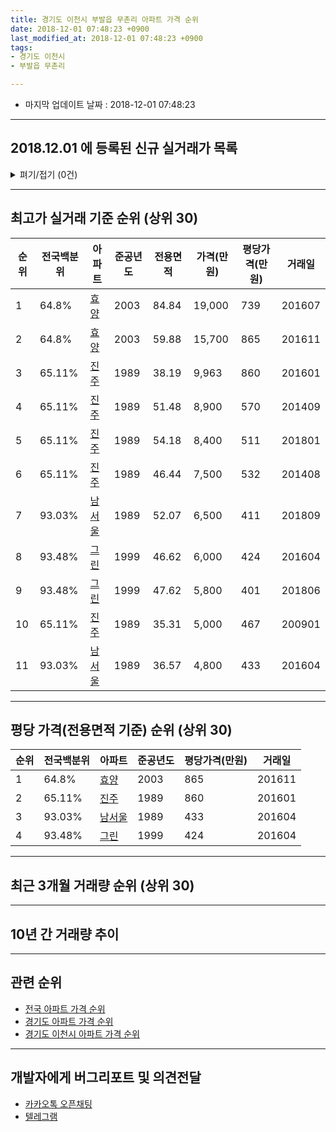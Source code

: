 ```yaml
---
title: 경기도 이천시 부발읍 무촌리 아파트 가격 순위
date: 2018-12-01 07:48:23 +0900
last_modified_at: 2018-12-01 07:48:23 +0900
tags:
- 경기도 이천시
- 부발읍 무촌리

---
```


* 마지막 업데이트 날짜 : 2018-12-01 07:48:23

---

## 2018.12.01 에 등록된 신규 실거래가 목록

<details>
<summary>펴기/접기 (0건)</summary>
<div markdown="1">

|아파트|전국백분위|준공년도|전용면적|가격(만원)|평당가격(만원)|거래일|
|---|---|---|---|---|---|---|
|없음|||||||


</div>
</details>

---

## 최고가 실거래 기준 순위 (상위 30)


|순위|전국백분위|아파트|준공년도|전용면적|가격(만원)|평당가격(만원)|거래일|
|---|---|---|---|---|---|---|---|
|1|64.8%|[효양](https://search.naver.com/search.naver?query=%EA%B2%BD%EA%B8%B0%EB%8F%84+%EC%9D%B4%EC%B2%9C%EC%8B%9C+%EB%B6%80%EB%B0%9C%EC%9D%8D+%EB%AC%B4%EC%B4%8C%EB%A6%AC+%ED%9A%A8%EC%96%91)|2003|84.84|19,000|739|201607|
|2|64.8%|[효양](https://search.naver.com/search.naver?query=%EA%B2%BD%EA%B8%B0%EB%8F%84+%EC%9D%B4%EC%B2%9C%EC%8B%9C+%EB%B6%80%EB%B0%9C%EC%9D%8D+%EB%AC%B4%EC%B4%8C%EB%A6%AC+%ED%9A%A8%EC%96%91)|2003|59.88|15,700|865|201611|
|3|65.11%|[진주](https://search.naver.com/search.naver?query=%EA%B2%BD%EA%B8%B0%EB%8F%84+%EC%9D%B4%EC%B2%9C%EC%8B%9C+%EB%B6%80%EB%B0%9C%EC%9D%8D+%EB%AC%B4%EC%B4%8C%EB%A6%AC+%EC%A7%84%EC%A3%BC)|1989|38.19|9,963|860|201601|
|4|65.11%|[진주](https://search.naver.com/search.naver?query=%EA%B2%BD%EA%B8%B0%EB%8F%84+%EC%9D%B4%EC%B2%9C%EC%8B%9C+%EB%B6%80%EB%B0%9C%EC%9D%8D+%EB%AC%B4%EC%B4%8C%EB%A6%AC+%EC%A7%84%EC%A3%BC)|1989|51.48|8,900|570|201409|
|5|65.11%|[진주](https://search.naver.com/search.naver?query=%EA%B2%BD%EA%B8%B0%EB%8F%84+%EC%9D%B4%EC%B2%9C%EC%8B%9C+%EB%B6%80%EB%B0%9C%EC%9D%8D+%EB%AC%B4%EC%B4%8C%EB%A6%AC+%EC%A7%84%EC%A3%BC)|1989|54.18|8,400|511|201801|
|6|65.11%|[진주](https://search.naver.com/search.naver?query=%EA%B2%BD%EA%B8%B0%EB%8F%84+%EC%9D%B4%EC%B2%9C%EC%8B%9C+%EB%B6%80%EB%B0%9C%EC%9D%8D+%EB%AC%B4%EC%B4%8C%EB%A6%AC+%EC%A7%84%EC%A3%BC)|1989|46.44|7,500|532|201408|
|7|93.03%|[남서울](https://search.naver.com/search.naver?query=%EA%B2%BD%EA%B8%B0%EB%8F%84+%EC%9D%B4%EC%B2%9C%EC%8B%9C+%EB%B6%80%EB%B0%9C%EC%9D%8D+%EB%AC%B4%EC%B4%8C%EB%A6%AC+%EB%82%A8%EC%84%9C%EC%9A%B8)|1989|52.07|6,500|411|201809|
|8|93.48%|[그린](https://search.naver.com/search.naver?query=%EA%B2%BD%EA%B8%B0%EB%8F%84+%EC%9D%B4%EC%B2%9C%EC%8B%9C+%EB%B6%80%EB%B0%9C%EC%9D%8D+%EB%AC%B4%EC%B4%8C%EB%A6%AC+%EA%B7%B8%EB%A6%B0)|1999|46.62|6,000|424|201604|
|9|93.48%|[그린](https://search.naver.com/search.naver?query=%EA%B2%BD%EA%B8%B0%EB%8F%84+%EC%9D%B4%EC%B2%9C%EC%8B%9C+%EB%B6%80%EB%B0%9C%EC%9D%8D+%EB%AC%B4%EC%B4%8C%EB%A6%AC+%EA%B7%B8%EB%A6%B0)|1999|47.62|5,800|401|201806|
|10|65.11%|[진주](https://search.naver.com/search.naver?query=%EA%B2%BD%EA%B8%B0%EB%8F%84+%EC%9D%B4%EC%B2%9C%EC%8B%9C+%EB%B6%80%EB%B0%9C%EC%9D%8D+%EB%AC%B4%EC%B4%8C%EB%A6%AC+%EC%A7%84%EC%A3%BC)|1989|35.31|5,000|467|200901|
|11|93.03%|[남서울](https://search.naver.com/search.naver?query=%EA%B2%BD%EA%B8%B0%EB%8F%84+%EC%9D%B4%EC%B2%9C%EC%8B%9C+%EB%B6%80%EB%B0%9C%EC%9D%8D+%EB%AC%B4%EC%B4%8C%EB%A6%AC+%EB%82%A8%EC%84%9C%EC%9A%B8)|1989|36.57|4,800|433|201604|


---

## 평당 가격(전용면적 기준) 순위 (상위 30)


|순위|전국백분위|아파트|준공년도|평당가격(만원)|거래일|
|---|---|---|---|---|---|
|1|64.8%|[효양](https://search.naver.com/search.naver?query=%EA%B2%BD%EA%B8%B0%EB%8F%84+%EC%9D%B4%EC%B2%9C%EC%8B%9C+%EB%B6%80%EB%B0%9C%EC%9D%8D+%EB%AC%B4%EC%B4%8C%EB%A6%AC+%ED%9A%A8%EC%96%91)|2003|865|201611|
|2|65.11%|[진주](https://search.naver.com/search.naver?query=%EA%B2%BD%EA%B8%B0%EB%8F%84+%EC%9D%B4%EC%B2%9C%EC%8B%9C+%EB%B6%80%EB%B0%9C%EC%9D%8D+%EB%AC%B4%EC%B4%8C%EB%A6%AC+%EC%A7%84%EC%A3%BC)|1989|860|201601|
|3|93.03%|[남서울](https://search.naver.com/search.naver?query=%EA%B2%BD%EA%B8%B0%EB%8F%84+%EC%9D%B4%EC%B2%9C%EC%8B%9C+%EB%B6%80%EB%B0%9C%EC%9D%8D+%EB%AC%B4%EC%B4%8C%EB%A6%AC+%EB%82%A8%EC%84%9C%EC%9A%B8)|1989|433|201604|
|4|93.48%|[그린](https://search.naver.com/search.naver?query=%EA%B2%BD%EA%B8%B0%EB%8F%84+%EC%9D%B4%EC%B2%9C%EC%8B%9C+%EB%B6%80%EB%B0%9C%EC%9D%8D+%EB%AC%B4%EC%B4%8C%EB%A6%AC+%EA%B7%B8%EB%A6%B0)|1999|424|201604|


---

## 최근 3개월 거래량 순위 (상위 30)


<div style="width:100%;">
    <canvas id="deal_count_ranking" height="250"></canvas>
</div>


<script>
new Chart(document.getElementById("deal_count_ranking"), {
    type: 'horizontalBar',
    data: {
        labels: ['그린', '효양'],
        datasets: [{
            label: '실거래 수',
            data: [4, 1],
            borderColor: "rgba(255, 0, 128, 1)",
            backgroundColor: "rgba(255, 0, 128, 0.5)",
            fill: false,
        }]
    },
    options: {
        responsive: true,
        title: {
            display: true,
            text: '최근 3개월 거래량 순위'
        },
        tooltips: {
            mode: 'index',
            intersect: false,
            callbacks: {
                title: function(tooltipItems, data) {
                    return "실거래 수:";
                },
                label: function(tooltipItem, data) {
                    return data.labels[tooltipItem.index] + ": " + tooltipItem.xLabel;
                }
            }
        },
        hover: {
            mode: 'nearest',
            intersect: true
        },
        scales: {
            xAxes: [{
                display: true,
                scaleLabel: {
                    display: true,
                    labelString: '실거래 수'
                },
                ticks: {
                    suggestedMin: 0,
                }
            }],
            yAxes: [{
                display: true,
                ticks: {
                    autoSkip: false,
                    callback: function(value, index, values) {
                        if (value.length > 15)
                            return value.substr(0, 13) + "...";
                        else
                            return value;
                    }
                },
                scaleLabel: {
                    display: false,
                }
            }]
        }
    }
});

</script>


---

## 10년 간 거래량 추이


<div style="width:100%;">
    <canvas id="deal_progress" height="250"></canvas>
</div>

<script>
new Chart(document.getElementById("deal_progress"), {
    type: 'line',
    data: {
        labels: ['200812','200901','200902','200903','200904','200905','200906','200907','200908','200909','200910','200911','200912','201001','201002','201003','201004','201005','201006','201007','201008','201009','201010','201011','201012','201101','201102','201103','201104','201105','201106','201107','201108','201109','201110','201111','201112','201201','201202','201203','201204','201205','201206','201207','201208','201209','201210','201211','201212','201301','201302','201303','201304','201305','201306','201307','201308','201309','201310','201311','201312','201401','201402','201403','201404','201405','201406','201407','201408','201409','201410','201411','201412','201501','201502','201503','201504','201505','201506','201507','201508','201509','201510','201511','201512','201601','201602','201603','201604','201605','201606','201607','201608','201609','201610','201611','201612','201701','201702','201703','201704','201705','201706','201707','201708','201709','201710','201711','201712','201801','201802','201803','201804','201805','201806','201807','201808','201809','201810','201811','201812'],
        datasets: [{
            label: '실거래 수',
            pointRadius: 1,
            data: [36, 4, 7, 1, 3, 2, 8, 11, 2, 1, 1, 4, 3, 0, 2, 1, 1, 1, 2, 2, 4, 0, 2, 5, 3, 1, 1, 1, 9, 7, 1, 3, 7, 5, 4, 4, 5, 3, 7, 8, 2, 2, 2, 4, 2, 3, 2, 2, 2, 1, 2, 5, 3, 6, 2, 1, 3, 2, 4, 1, 5, 1, 2, 6, 2, 2, 2, 5, 7, 5, 4, 3, 2, 2, 3, 5, 5, 3, 3, 3, 0, 0, 2, 5, 5, 4, 1, 4, 6, 3, 3, 4, 3, 2, 2, 1, 2, 3, 4, 3, 4, 5, 2, 2, 5, 3, 5, 1, 4, 2, 1, 1, 3, 2, 2, 3, 0, 1, 4, 1, 0],
            borderColor: "rgba(255, 201, 14, 1)",
            backgroundColor: "rgba(255, 201, 14, 0.5)",
            fill: true,
        }]
    },
    options: {
        responsive: true,
        title: {
            display: true,
            text: '10년간 거래량 추이'
        },
        tooltips: {
            mode: 'index',
            intersect: false,
        },
        hover: {
            mode: 'nearest',
            intersect: true
        },
        scales: {
            xAxes: [{
                display: true,
                scaleLabel: {
                    display: true,
                    labelString: '년/월'
                }
            }],
            yAxes: [{
                display: true,
                ticks: {
                    suggestedMin: 0,
                },
                scaleLabel: {
                    display: true,
                    labelString: '실거래 수'
                }
            }]
        }
    }
});

</script>


---

## 관련 순위

- [전국 아파트 가격 순위](https://inasie.github.io/apt-ranking/전국)
- [경기도 아파트 가격 순위](https://inasie.github.io/apt-ranking/경기도)
- [경기도 이천시 아파트 가격 순위](https://inasie.github.io/apt-ranking/경기도-이천시)


---

## 개발자에게 버그리포트 및 의견전달

- [카카오톡 오픈채팅](https://open.kakao.com/o/gLJUAP4)
- [텔레그램](https://t.me/inasie)

